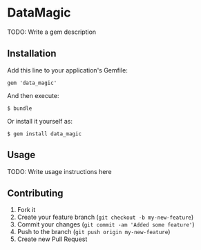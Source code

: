 # DataMagic

TODO: Write a gem description

## Installation

Add this line to your application's Gemfile:

    gem 'data_magic'

And then execute:

    $ bundle

Or install it yourself as:

    $ gem install data_magic

## Usage

TODO: Write usage instructions here

## Contributing

1. Fork it
2. Create your feature branch (`git checkout -b my-new-feature`)
3. Commit your changes (`git commit -am 'Added some feature'`)
4. Push to the branch (`git push origin my-new-feature`)
5. Create new Pull Request
